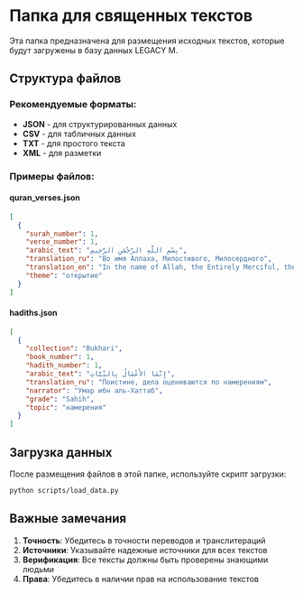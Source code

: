 # Папка для священных текстов

Эта папка предназначена для размещения исходных текстов, которые будут загружены в базу данных LEGACY M.

## Структура файлов

### Рекомендуемые форматы:
- **JSON** - для структурированных данных
- **CSV** - для табличных данных
- **TXT** - для простого текста
- **XML** - для разметки

### Примеры файлов:

#### quran_verses.json
```json
[
  {
    "surah_number": 1,
    "verse_number": 1,
    "arabic_text": "بِسْمِ اللَّهِ الرَّحْمَٰنِ الرَّحِيمِ",
    "translation_ru": "Во имя Аллаха, Милостивого, Милосердного",
    "translation_en": "In the name of Allah, the Entirely Merciful, the Especially Merciful",
    "theme": "открытие"
  }
]
```

#### hadiths.json
```json
[
  {
    "collection": "Bukhari",
    "book_number": 1,
    "hadith_number": 1,
    "arabic_text": "إِنَّمَا الأَعْمَالُ بِالنِّيَّاتِ",
    "translation_ru": "Поистине, дела оцениваются по намерениям",
    "narrator": "Умар ибн аль-Хаттаб",
    "grade": "Sahih",
    "topic": "намерения"
  }
]
```

## Загрузка данных

После размещения файлов в этой папке, используйте скрипт загрузки:

```bash
python scripts/load_data.py
```

## Важные замечания

1. **Точность**: Убедитесь в точности переводов и транслитераций
2. **Источники**: Указывайте надежные источники для всех текстов
3. **Верификация**: Все тексты должны быть проверены знающими людьми
4. **Права**: Убедитесь в наличии прав на использование текстов
